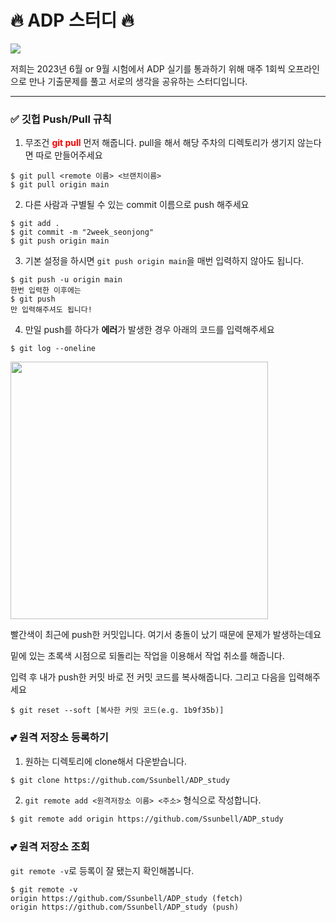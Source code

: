 # 🔥 ADP 스터디 🔥

<img src="https://user-images.githubusercontent.com/97590480/236661481-dfd98434-87a7-4942-81f0-d9e5ec7f8031.png">

저희는 2023년 6월 or 9월 시험에서 ADP 실기를 통과하기 위해 매주 1회씩 오프라인으로 만나 기출문제를 풀고 서로의 생각을 공유하는 스터디입니다.
___

### ✅ 깃헙 Push/Pull 규칙

1. 무조건 <span style='color: red'>**git pull**</span> 먼저 해줍니다. pull을 해서 해당 주차의 디렉토리가 생기지 않는다면 따로 만들어주세요

```
$ git pull <remote 이름> <브랜치이름>
$ git pull origin main
```

2. 다른 사람과 구별될 수 있는 commit 이름으로 push 해주세요
```
$ git add .
$ git commit -m "2week_seonjong"
$ git push origin main
```

3. 기본 설정을 하시면 `git push origin main`을 매번 입력하지 않아도 됩니다.
```
$ git push -u origin main
한번 입력한 이후에는
$ git push
만 입력해주셔도 됩니다!
```

4. 만일 push를 하다가 **에러**가 발생한 경우 아래의 코드를 입력해주세요
```
$ git log --oneline
```

<img width="412" src="https://user-images.githubusercontent.com/97590480/236659877-ebdf7588-4605-4139-a34d-d9e6fe7e1844.png">

빨간색이 최근에 push한 커밋입니다. 여기서 충돌이 났기 때문에 문제가 발생하는데요

밑에 있는 초록색 시점으로 되돌리는 작업을 이용해서 작업 취소를 해줍니다.

입력 후 내가 push한 커밋 바로 전 커밋 코드를 복사해줍니다. 그리고 다음을 입력해주세요
```
$ git reset --soft [복사한 커밋 코드(e.g. 1b9f35b)]
```

### 💕 원격 저장소 등록하기
1. 원하는 디렉토리에 clone해서 다운받습니다. 

```bash
$ git clone https://github.com/Ssunbell/ADP_study
```

2. `git remote add <원격저장소 이름> <주소>` 형식으로 작성합니다.

```bash
$ git remote add origin https://github.com/Ssunbell/ADP_study
```

### 💕 원격 저장소 조회


`git remote -v`로 등록이 잘 됐는지 확인해봅니다.
```
$ git remote -v
origin https://github.com/Ssunbell/ADP_study (fetch)
origin https://github.com/Ssunbell/ADP_study (push)